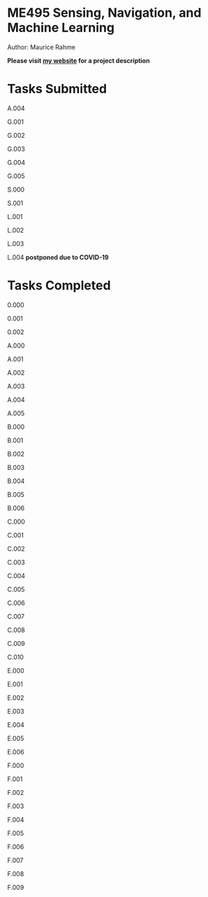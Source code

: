 # ME495 Sensing, Navigation, and Machine Learning
Author: Maurice Rahme

**Please visit [my website](https://moribots.github.io/project/ekfslam) for a project description**

# Tasks Submitted
<!-- TODO: general cleanup of rigid2d.cpp/hpp and diff_drive.cpp/hpp (constructor calls) -->
<!-- TODO: cleanup namespace -->

A.004

G.001

G.002

G.003

G.004

G.005

S.000

S.001

L.001

L.002

L.003

L.004 **postponed due to COVID-19**

# Tasks Completed

0.000

0.001

0.002

A.000

A.001

A.002

A.003

A.004

A.005

B.000

B.001

B.002

B.003

B.004

B.005

B.006

C.000

C.001

C.002

C.003

C.004

C.005

C.006

C.007

C.008

C.009

C.010

E.000

E.001

E.002

E.003

E.004

E.005

E.006

F.000

F.001

F.002

F.003

F.004

F.005

F.006

F.007

F.008

F.009
